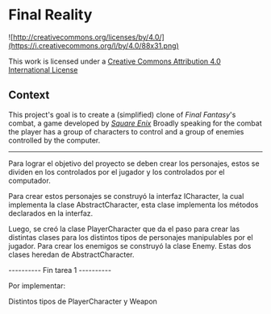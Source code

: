 Final Reality
=============

![http://creativecommons.org/licenses/by/4.0/](https://i.creativecommons.org/l/by/4.0/88x31.png)

This work is licensed under a 
[Creative Commons Attribution 4.0 International License](http://creativecommons.org/licenses/by/4.0/)

Context
-------

This project's goal is to create a (simplified) clone of _Final Fantasy_'s combat, a game developed
by [_Square Enix_](https://www.square-enix.com)
Broadly speaking for the combat the player has a group of characters to control and a group of 
enemies controlled by the computer.

---

Para lograr el objetivo del proyecto se deben crear los personajes, estos se dividen en los
controlados por el jugador y los controlados por el computador.

Para crear estos personajes se construyó la interfaz ICharacter, la cual implementa la clase
AbstractCharacter, esta clase implementa los métodos declarados en la interfaz.

Luego, se creó la clase PlayerCharacter que da el paso para crear las distintas clases para los
distintos tipos de personajes manipulables por el jugador. Para crear los enemigos se construyó
la clase Enemy. Estas dos clases heredan de AbstractCharacter.

----------  Fin tarea 1  ----------

Por implementar:

Distintos tipos de PlayerCharacter y Weapon
